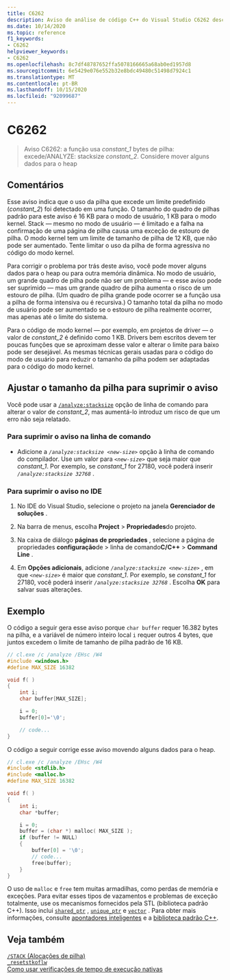 ```yaml
---
title: C6262
description: Aviso de análise de código C++ do Visual Studio C6262 descrição e resolução.
ms.date: 10/14/2020
ms.topic: reference
f1_keywords:
- C6262
helpviewer_keywords:
- C6262
ms.openlocfilehash: 8c7df48787652ffa5078166665a68ab0ed1957d8
ms.sourcegitcommit: 6e5429e076e552b32e8bdc49480c51498d7924c1
ms.translationtype: MT
ms.contentlocale: pt-BR
ms.lasthandoff: 10/15/2020
ms.locfileid: "92099687"
---
```

# <a name="c6262"></a>C6262

> Aviso C6262: a função usa *constant_1* bytes de pilha: excede/ANALYZE: stacksize *constant_2*. Considere mover alguns dados para o heap

## <a name="remarks"></a>Comentários

Esse aviso indica que o uso da pilha que excede um limite predefinido (*constant_2*) foi detectado em uma função. O tamanho do quadro de pilhas padrão para este aviso é 16 KB para o modo de usuário, 1 KB para o modo kernel. Stack — mesmo no modo de usuário — é limitado e a falha na confirmação de uma página de pilha causa uma exceção de estouro de pilha. O modo kernel tem um limite de tamanho de pilha de 12 KB, que não pode ser aumentado. Tente limitar o uso da pilha de forma agressiva no código do modo kernel.

Para corrigir o problema por trás deste aviso, você pode mover alguns dados para o heap ou para outra memória dinâmica. No modo de usuário, um grande quadro de pilha pode não ser um problema — e esse aviso pode ser suprimido — mas um grande quadro de pilha aumenta o risco de um estouro de pilha. (Um quadro de pilha grande pode ocorrer se a função usa a pilha de forma intensiva ou é recursiva.) O tamanho total da pilha no modo de usuário pode ser aumentado se o estouro de pilha realmente ocorrer, mas apenas até o limite do sistema.

Para o código de modo kernel — por exemplo, em projetos de driver — o valor de *constant_2* é definido como 1 KB. Drivers bem escritos devem ter poucas funções que se aproximam desse valor e alterar o limite para baixo pode ser desejável. As mesmas técnicas gerais usadas para o código do modo de usuário para reduzir o tamanho da pilha podem ser adaptadas para o código do modo kernel.

## <a name="adjust-the-stack-size-to-suppress-the-warning"></a>Ajustar o tamanho da pilha para suprimir o aviso

Você pode usar a [`/analyze:stacksize`](../build/reference/analyze-code-analysis.md) opção de linha de comando para alterar o valor de *constant_2*, mas aumentá-lo introduz um risco de que um erro não seja relatado.

### <a name="to-suppress-the-warning-on-the-command-line"></a>Para suprimir o aviso na linha de comando

- Adicione a *`/analyze:stacksize <new-size>`* opção à linha de comando do compilador. Use um valor para *`<new-size>`* que seja maior que *constant_1*. Por exemplo, se *constant_1* for 27180, você poderá inserir *`/analyze:stacksize 32768`* .

### <a name="to-suppress-the-warning-in-the-ide"></a>Para suprimir o aviso no IDE

1. No IDE do Visual Studio, selecione o projeto na janela **Gerenciador de soluções** .

1. Na barra de menus, escolha **Project**  >  **Propriedades**do projeto.

1. Na caixa de diálogo **páginas de propriedades** , selecione a página de propriedades **configuração**de  >  linha de comando**C/C++**  >  **Command Line** .

1. Em **Opções adicionais**, adicione *`/analyze:stacksize <new-size>`* , em que *`<new-size>`* é maior que *constant_1*. Por exemplo, se *constant_1* for 27180, você poderá inserir *`/analyze:stacksize 32768`* . Escolha **OK** para salvar suas alterações.

## <a name="example"></a>Exemplo

O código a seguir gera esse aviso porque `char buffer` requer 16.382 bytes na pilha, e a variável de número inteiro local `i` requer outros 4 bytes, que juntos excedem o limite de tamanho de pilha padrão de 16 KB.

```cpp
// cl.exe /c /analyze /EHsc /W4
#include <windows.h>
#define MAX_SIZE 16382

void f( )
{
    int i;
    char buffer[MAX_SIZE];

    i = 0;
    buffer[0]='\0';

    // code...
}
```

O código a seguir corrige esse aviso movendo alguns dados para o heap.

```cpp
// cl.exe /c /analyze /EHsc /W4
#include <stdlib.h>
#include <malloc.h>
#define MAX_SIZE 16382

void f( )
{
    int i;
    char *buffer;

    i = 0;
    buffer = (char *) malloc( MAX_SIZE );
    if (buffer != NULL)
    {
        buffer[0] = '\0';
        // code...
        free(buffer);
    }
}
```

O uso de `malloc` e `free` tem muitas armadilhas, como perdas de memória e exceções. Para evitar esses tipos de vazamentos e problemas de exceção totalmente, use os mecanismos fornecidos pela STL (biblioteca padrão C++). Isso inclui [`shared_ptr`](../standard-library/shared-ptr-class.md) , [`unique_ptr`](../standard-library/unique-ptr-class.md) e [`vector`](../standard-library/vector.md) . Para obter mais informações, consulte [apontadores inteligentes](../cpp/smart-pointers-modern-cpp.md) e a [biblioteca padrão C++](../standard-library/cpp-standard-library-reference.md).

## <a name="see-also"></a>Veja também

[`/STACK` (Alocações de pilha)](../build/reference/stack-stack-allocations.md)\
[`_resetstkoflw`](../c-runtime-library/reference/resetstkoflw.md)\
[Como usar verificações de tempo de execução nativas](/visualstudio/debugger/how-to-use-native-run-time-checks)
